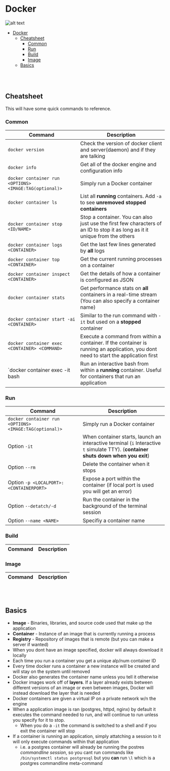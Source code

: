 # Docker

![alt text](https://www.docker.com/wp-content/uploads/2022/03/horizontal-logo-monochromatic-white.png "Docker")

- [Docker](#docker)
  - [Cheatsheet](#cheatsheet)
    - [Common](#common)
    - [Run](#run)
    - [Build](#build)
    - [Image](#image)
  - [Basics](#basics)

<br>
<br>

## Cheatsheet
This will have some quick commands to reference. 

### Common
| Command | Description |
| --- | --- |
| `docker version` | Check the version of docker client and server(daemon) and if they are talking |
| `docker info` | Get all of the docker engine and configuration info |
| `docker container run <OPTIONS> <IMAGE:TAG(optional)>` | Simply run a Docker container |
| `docker container ls` | List all **running** containers. Add `-a` to see **unremoved stopped containers** |
| `docker container stop <ID/NAME>` | Stop a container. You can also just use the first few characters of an ID to stop it as long as it it unique from the others |
| `docker container logs <CONTAINER>` | Get the last few lines generated by **all** logs |
| `docker container top <CONTAINER>` | Get the current running processes on a container |
| `docker container inspect <CONTAINER>` | Get the details of how a container is configured as JSON |
| `docker container stats` | Get performance stats on **all** containers in a real-time stream (You can also specify a container name) |
| `docker container start -ai <CONTAINER>` | Similar to the run command with `-it` but used on a **stopped** container |
| `docker container exec <CONTAINER> <COMMAND>` | Execute a command from within a container. If the container is running an application, you dont need to start the application first |
| `docker container exec -it <CONTAINER> bash | Run an interactive bash from within a **running** container. Useful for containers that run an application |

### Run
| Command | Description |
| --- | --- |
| `docker container run <OPTIONS> <IMAGE:TAG(optional)>` | Simply run a Docker container |
| Option `-it` | When container starts, launch an interactive terminal (`i` Interactive `t` simulate TTY). (**container shuts down when you exit**) |
| Option `--rm` | Delete the container when it stops |
| Option `-p <LOCALPORT>:<CONTAINERPORT>` | Expose a port within the container (if local port is used you will get an error) |
| Option `--detatch/-d` | Run the container in the background of the terminal session |
| Option `--name <NAME>` | Specifiy a container name |

### Build
| Command | Description |
| --- | --- |


### Image
| Command | Description |
| --- | --- |


<br>
<br>

## Basics
* **Image** - Binaries, libraries, and source code used that make up the application
* **Container** - Instance of an image that is currently running a process
* **Registry** - Repository of images that is remote (but you can make a server if wanted)
* When you dont have an image specified, docker will always download it locally
* Each time you run a container you get a unique alp/num container ID
* Every time docker runs a container a new instance will be created and will stay on the system until removed
* Docker also generates the container name unless you tell it otherwise
* Docker images work off of **layers**. If a layer already exists between different versions of an image or even between images, Docker will instead download the layer that is needed
* Docker containers are given a virtual IP on a private network w/n the engine
* When a application image is ran (postgres, httpd, nginx) by default it executes the command needed to run, and will continue to run unless you specify for it to stop. 
  * When you do a `-it` the command is switched to a shell and if you exit the container will stop
* If a container is running an application, simply attatching a session to it will only execute commands within that application
  * i.e. a postgres container will already be running the postres *commandline session*, so you cant run commands like `/bin/systemctl status postgresql` but you **can** run `\l` which is a postgres commandline meta-command